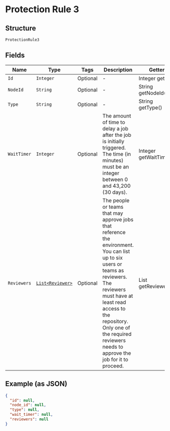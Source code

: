 
# Protection Rule 3

## Structure

`ProtectionRule3`

## Fields

| Name | Type | Tags | Description | Getter | Setter |
|  --- | --- | --- | --- | --- | --- |
| `Id` | `Integer` | Optional | - | Integer getId() | setId(Integer id) |
| `NodeId` | `String` | Optional | - | String getNodeId() | setNodeId(String nodeId) |
| `Type` | `String` | Optional | - | String getType() | setType(String type) |
| `WaitTimer` | `Integer` | Optional | The amount of time to delay a job after the job is initially triggered. The time (in minutes) must be an integer between 0 and 43,200 (30 days). | Integer getWaitTimer() | setWaitTimer(Integer waitTimer) |
| `Reviewers` | [`List<Reviewer>`](../../doc/models/reviewer.md) | Optional | The people or teams that may approve jobs that reference the environment. You can list up to six users or teams as reviewers. The reviewers must have at least read access to the repository. Only one of the required reviewers needs to approve the job for it to proceed. | List<Reviewer> getReviewers() | setReviewers(List<Reviewer> reviewers) |

## Example (as JSON)

```json
{
  "id": null,
  "node_id": null,
  "type": null,
  "wait_timer": null,
  "reviewers": null
}
```

